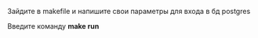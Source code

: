 Зайдите в makefile и напишите свои параметры для входа в бд postgres 

Введите команду **make run**
